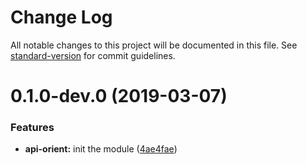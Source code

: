 # Change Log

All notable changes to this project will be documented in this file. See [standard-version](https://github.com/conventional-changelog/standard-version) for commit guidelines.

# 0.1.0-dev.0 (2019-03-07)


### Features

* **api-orient:** init the module ([4ae4fae](https://github.com/SlackMap/slackmap/commit/4ae4fae))
